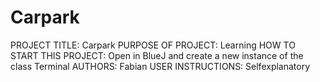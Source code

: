 # Carpark

PROJECT TITLE: Carpark
PURPOSE OF PROJECT: Learning
HOW TO START THIS PROJECT: Open in BlueJ and create a new instance of the class Terminal
AUTHORS: Fabian
USER INSTRUCTIONS: Selfexplanatory